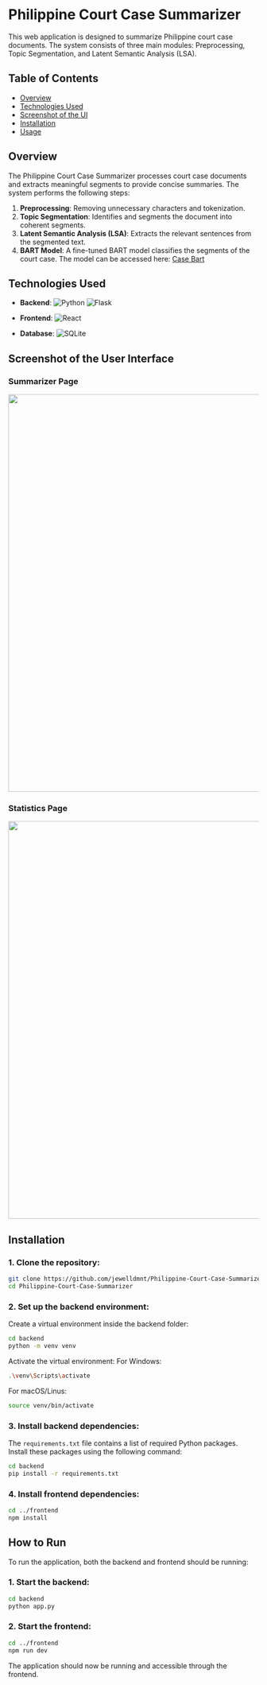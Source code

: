 # Philippine Court Case Summarizer

This web application is designed to summarize Philippine court case documents. The system consists of three main modules: Preprocessing, Topic Segmentation, and Latent Semantic Analysis (LSA).

## Table of Contents

- [Overview](#overview)
- [Technologies Used](#technologies-used)
- [Screenshot of the UI](#screenshot-of-the-user-interface)
- [Installation](#installation)
- [Usage](#usage)

## Overview

The Philippine Court Case Summarizer processes court case documents and extracts meaningful segments to provide concise summaries. The system performs the following steps:

1. **Preprocessing**: Removing unnecessary characters and tokenization.
2. **Topic Segmentation**: Identifies and segments the document into coherent segments.
3. **Latent Semantic Analysis (LSA)**: Extracts the relevant sentences from the segmented text.
4. **BART Model**: A fine-tuned BART model classifies the segments of the court case. The model can be accessed here: [Case Bart](https://huggingface.co/jijemini/case-bart)

## Technologies Used

- **Backend**: 
  ![Python](https://img.shields.io/badge/Python-3776AB?style=for-the-badge&logo=python&logoColor=yellow)
  ![Flask](https://img.shields.io/badge/Flask-000000?style=for-the-badge&logo=flask&logoColor=white)

- **Frontend**: 
  ![React](https://img.shields.io/badge/React-20232A?style=for-the-badge&logo=react&logoColor=61DAFB)

- **Database**: 
  ![SQLite](https://img.shields.io/badge/SQLite-07405E?style=for-the-badge&logo=sqlite&logoColor=white)

## Screenshot of the User Interface
### Summarizer Page
<img src="https://github.com/user-attachments/assets/e6fc8d92-074b-4725-a495-da1ae320843d" width="800px" />

### Statistics Page
<img src="https://github.com/user-attachments/assets/4ae9c83f-5c8e-41b1-960d-81d9c62156db" width="800px" />



## Installation
### 1. Clone the repository:
 ```bash
git clone https://github.com/jewelldmnt/Philippine-Court-Case-Summarizer.git
cd Philippine-Court-Case-Summarizer
```

### 2. Set up the backend environment:
Create a virtual environment inside the backend folder:
```bash
cd backend
python -m venv venv
```
Activate the virtual environment:
For Windows:
```bash
.\venv\Scripts\activate
```
For macOS/Linus:
```bash
source venv/bin/activate
```

### 3. Install backend dependencies:
The `requirements.txt` file contains a list of required Python packages. Install these packages using the following command:
```bash
cd backend
pip install -r requirements.txt
```

### 4. Install frontend dependencies:
```bash
cd ../frontend
npm install
```

## How to Run
To run the application, both the backend and frontend should be running:
### 1. Start the backend:
```bash
cd backend
python app.py
```

### 2. Start the frontend:
```bash
cd ../frontend
npm run dev
```
The application should now be running and accessible through the frontend.




